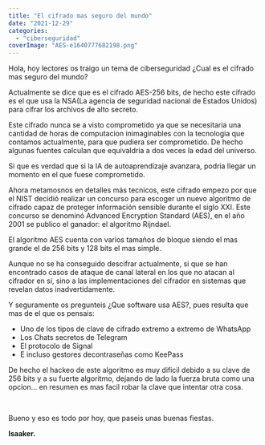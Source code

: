 ```yaml
---
title: "El cifrado mas seguro del mundo"
date: "2021-12-29"
categories: 
  - "ciberseguridad"
coverImage: "AES-e1640777682198.png"
---
```


Hola, hoy lectores os traigo un tema de ciberseguridad ¿Cual es el cifrado mas seguro del mundo?

Actualmente se dice que es el cifrado AES-256 bits, de hecho este cifrado es el que usa la NSA(La agencia de seguridad nacional de Estados Unidos) para cifrar los archivos de alto secreto.

Este cifrado nunca se a visto comprometido ya que se necesitaria una cantidad de horas de computacion inimaginables con la tecnologia que contamos actualmente, para que pudiera ser comprometido. De hecho algunas fuentes calculan que equivaldria a dos veces la edad del universo.

Si que es verdad que si la IA de autoaprendizaje avanzara, podria llegar un momento en el que fuese comprometido.

Ahora metamosnos en detalles más tecnicos, este cifrado empezo por que el NIST decidió realizar un concurso para escoger un nuevo algoritmo de cifrado capaz de proteger información sensible durante el siglo XXI. Este concurso se denominó Advanced Encryption Standard (AES), en el año 2001 se publico el ganador: el algoritmo Rijndael.

El algoritmo AES cuenta con varios tamaños de bloque siendo el mas grande el de 256 bits y 128 bits el mas simple.

Aunque no se ha conseguido descifrar actualmente, si que se han encontrado casos de ataque de canal lateral en los que no atacan al cifrador en sí, sino a las implementaciones del cifrador en sistemas que revelan datos inadvertidamente.

Y seguramente os pregunteis ¿Que software usa AES?, pues resulta que mas de el que os pensais:

- Uno de los tipos de clave de cifrado extremo a extremo de WhatsApp
- Los Chats secretos de Telegram
- El protocolo de Signal
- E incluso gestores decontraseñas como KeePass

De hecho el hackeo de este algoritmo es muy dificil debido a su clave de 256 bits y a su fuerte algoritmo, dejando de lado la fuerza bruta como una opcion... en resumen es mas facil robar la clave que intentar otra cosa.

 

Bueno y eso es todo por hoy, que paseis unas buenas fiestas.

**Isaaker.**
